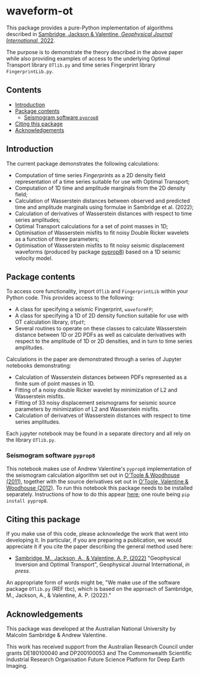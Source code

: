 # waveform-ot

This package provides a pure-Python implementation of algorithms described in [Sambridge, Jackson & Valentine, *Geophysical Journal International*, 2022](https://academic.oup.com/gji/advance-article-abstract/doi/10.1093/gji/ggac151/6572363).

The purpose is to demonstrate the theory described in the above paper while also providing examples of access to the underlying Optimal Transport library `OTlib.py` and time series Fingerprint library `FingerprintLib.py`.

## Contents
- [Introduction](#introduction)
- [Package contents](#Package-contents)
    - [Seismogram software `pyprop8`](#Seismogram-software-pyprop8)
- [Citing this package](#citing-this-package)
- [Acknowledgements](#acknowledgements)

## Introduction
The current package demonstrates the following calculations:

- Computation of time series *Fingerprints* as a 2D density field representation of a time series suitable for use with Optimal Transport;
- Computation of 1D time and amplitude marginals from the 2D density field;
- Calculation of Wasserstein distances between observed and predicted  time and amplitude marginals using formulae in Sambridge et al. (2022);
- Calculation of derivatives of Wasserstein distances with respect to time series amplitudes;
- Optimal Transport calculations for a set of point masses in 1D;
- Optimisation of Wasserstein misfits to fit noisy Double Ricker wavelets as a function of three parameters;
- Optimisation of Wasserstein misfits to fit noisy seismic displacement waveforms (produced by package [pyprop8](https://github.com/valentineap/pyprop8)) based on a 1D seismic velocity model.


## Package contents
To access core functionality, import `OTlib` and `FingerprintLib` within your Python code. This
provides access to the following:

- A class for specifying a seismic Fingerprint, `waveformFP`;
- A class for specifying a 1D of 2D density function suitable for use with OT calculation library, `OTpdf`;
- Several routines to operate on these classes to calculate Wasserstein distance between 1D or 2D PDFs as well as calculate derivatives with respect to the amplitude of 1D or 2D densities, and in turn to time series amplitudes. 

Calculations in the paper are demonstrated through a series of Jupyter notebooks demonstrating:
- Calculation of Wasserstein distances between PDFs represented as a finite sum of point masses in 1D.
- Fitting of a noisy double Ricker wavelet by minimization of L2 and Wasserstein misfits.
- Fitting of 33 noisy displacement seismograms for seismic source parameters by minimization of L2 and Wasserstein misfits.
- Calculation of derivatves of Wasserstein distances with respect to time series amplitudes.

Each jupyter notebook may be found in a separate directory and all rely on the library `OTlib.py`.

### Seismogram software `pyprop8`

This notebook makes use of Andrew Valentine's `pyprop8` implementation of the seismogram calculation algorithm set out in [O'Toole & Woodhouse (2011)](https://doi.org/10.1111/j.1365-246X.2011.05210.x), together with the source derivatives set out in [O'Toole, Valentine & Woodhouse (2012)](https://doi.org/10.1111/j.1365-246X.2012.05608.x). To run this notebook this package
needs to be installed separately. Instructions of how to do this appear [here](https://pyprop8.readthedocs.io/); one route being `pip install pyprop8`.

## Citing this package
If you make use of this code, please acknowledge the work that went into developing it. In particular, if you are preparing a publication, we would appreciate it if you cite the paper describing the general method used here:

- [Sambridge, M., Jackson, A., & Valentine, A. P. (2022)](https://academic.oup.com/gji/advance-article-abstract/doi/10.1093/gji/ggac151/6572363) "Geophysical Inversion and Optimal Transport", Geophysical Journal International, *in press*.


An appropriate form of words might be, "We make use of the software package `OTlib.py` (REF tbc), which is based on the approach of Sambridge, M., Jackson, A., & Valentine, A. P. (2022)."

## Acknowledgements

This package was developed at the Australian National University by Malcolm Sambridge & Andrew Valentine. 

This work has received support from the Australian Research Council under grants DE180100040 and DP200100053 and The Commonwealth Scientific Industrial Research Organisation Future Science Platform for Deep Earth Imaging.

